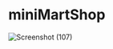 # miniMartShop

![Screenshot (107)](https://user-images.githubusercontent.com/43722260/132113956-253e1fe5-5cde-48e2-be26-476588796c54.png)
